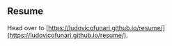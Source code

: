 ## Resume

Head over to [https://ludovicofunari.github.io/resume/](https://ludovicofunari.github.io/resume/).
